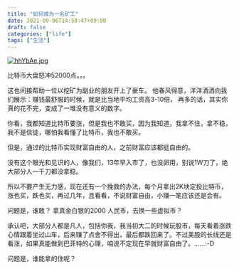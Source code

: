 ```yaml
---
title: "如何成为一名矿工"
date: 2021-09-06T14:58:47+09:00
draft: false
categories: ["life"]
tags: ["生活"]
---
```


[![hhYbAe.jpg](https://z3.ax1x.com/2021/09/06/hhYbAe.jpg)](https://imgtu.com/i/hhYbAe)



比特币大盘怒冲52000点。。。

这也间接帮助一位以挖矿为副业的朋友开上了豪车。 他春风得意，洋洋洒洒向我们展示：赚钱最舒服的时候，就是比当地平均工资高3-10倍， 再多的话，其实你真的花不完，变成了一堆没有意义的数字。

你看，我都知道比特币要涨，但是我也不敢买，因为我知道，我拿不住，拿不稳，我不是信徒，哪怕我看懂了比特币，我也不敢买。

但是，通过的比特币实现财富自由的人，之前财富应该都挺自由的。

没有这个眼光和见识的人，像我们，13年早入市了，也没卵用，别说1W刀了，绝大部分人一千刀都没拿稳。


所以不要产生无力感，现在还有一个挽救的办法，每个月拿出2K块定投比特币，涨也买，跌也买，再过几年，且看看，不说财富自由，小赚一笔应该还是会有。

问题是，谁敢？  拿真金白银的2000 人民币，去换一些虚拟币？



承认吧，大部分人都是凡人，包括你我，我当初大二的时候玩股市，每天看着涨跌心情跟着坐过山车，后来赚了点舍不得出，最后都跌回来了。不过美股的长线还是看涨，如果真能做到巴菲特的心理，咱说不定现在早就财富自由了。……:-D

问题是，谁能拿的住呢？


